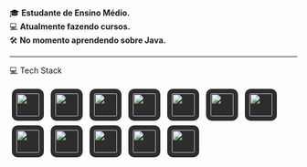 🎓 **Estudante de Ensino Médio.**  
💻 **Atualmente fazendo cursos.**  
🛠️ **No momento aprendendo sobre Java.**  

---

💻 Tech Stack
<p align="left">
  <img src="https://cdn.jsdelivr.net/gh/devicons/devicon/icons/java/java-original.svg" height="40" style="background-color:#2d2d2d; border-radius:10px; padding:8px; margin:4px;" />
  <img src="https://cdn.jsdelivr.net/gh/devicons/devicon/icons/python/python-original.svg" height="40" style="background-color:#2d2d2d; border-radius:10px; padding:8px; margin:4px;" />
  <img src="https://cdn.jsdelivr.net/gh/devicons/devicon/icons/kotlin/kotlin-original.svg" height="40" style="background-color:#2d2d2d; border-radius:10px; padding:8px; margin:4px;" />
  <img src="https://cdn.jsdelivr.net/gh/devicons/devicon/icons/spring/spring-original.svg" height="40" style="background-color:#2d2d2d; border-radius:10px; padding:8px; margin:4px;" />
  <img src="https://cdn.jsdelivr.net/gh/devicons/devicon/icons/apachekafka/apachekafka-original.svg" height="40" style="background-color:#2d2d2d; border-radius:10px; padding:8px; margin:4px;" />
  <img src="https://cdn.jsdelivr.net/gh/devicons/devicon/icons/aws/aws-original.svg" height="40" style="background-color:#2d2d2d; border-radius:10px; padding:8px; margin:4px;" />
  <img src="https://cdn.jsdelivr.net/gh/devicons/devicon/icons/redis/redis-original.svg" height="40" style="background-color:#2d2d2d; border-radius:10px; padding:8px; margin:4px;" />
  <img src="https://cdn.jsdelivr.net/gh/devicons/devicon/icons/postgresql/postgresql-original.svg" height="40" style="background-color:#2d2d2d; border-radius:10px; padding:8px; margin:4px;" />
  <img src="https://cdn.jsdelivr.net/gh/devicons/devicon/icons/mysql/mysql-original.svg" height="40" style="background-color:#2d2d2d; border-radius:10px; padding:8px; margin:4px;" />
  <img src="https://cdn.jsdelivr.net/gh/devicons/devicon/icons/docker/docker-original.svg" height="40" style="background-color:#2d2d2d; border-radius:10px; padding:8px; margin:4px;" />
  <img src="https://cdn.jsdelivr.net/gh/devicons/devicon/icons/mongodb/mongodb-original.svg" height="40" style="background-color:#2d2d2d; border-radius:10px; padding:8px; margin:4px;" />
  <img src="https://cdn.jsdelivr.net/gh/devicons/devicon/icons/terraform/terraform-original.svg" height="40" style="background-color:#2d2d2d; border-radius:10px; padding:8px; margin:4px;" />
</p>

